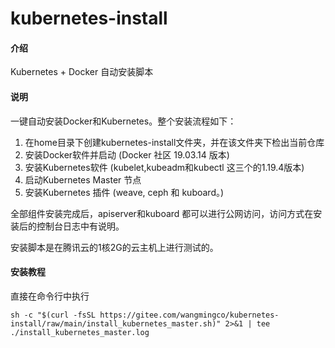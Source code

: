 # kubernetes-install

#### 介绍
Kubernetes  + Docker 自动安装脚本

#### 说明
一键自动安装Docker和Kubernetes。整个安装流程如下：
1. 在home目录下创建kubernetes-install文件夹，并在该文件夹下检出当前仓库
2. 安装Docker软件并启动 (Docker 社区 19.03.14 版本)
3. 安装Kubernetes软件 (kubelet,kubeadm和kubectl 这三个的1.19.4版本)
4. 启动Kubernetes Master 节点
5. 安装Kubernetes 插件 (weave, ceph 和 kuboard。)

全部组件安装完成后，apiserver和kuboard 都可以进行公网访问，访问方式在安装后的控制台日志中有说明。

安装脚本是在腾讯云的1核2G的云主机上进行测试的。

#### 安装教程

直接在命令行中执行
```
sh -c "$(curl -fsSL https://gitee.com/wangmingco/kubernetes-install/raw/main/install_kubernetes_master.sh)" 2>&1 | tee  ./install_kubernetes_master.log
```
